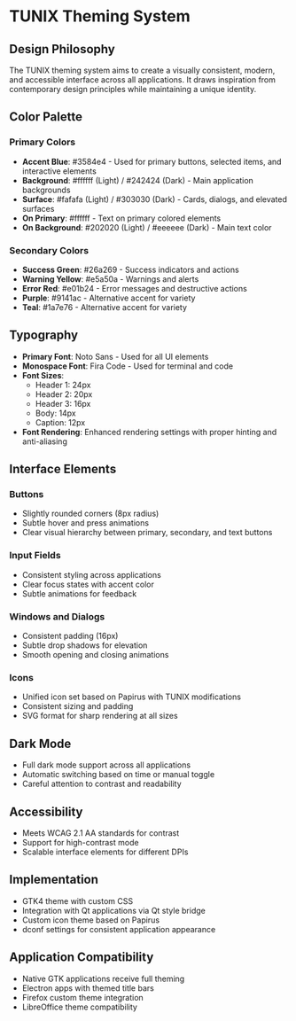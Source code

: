# TUNIX Theming System

## Design Philosophy
The TUNIX theming system aims to create a visually consistent, modern, and accessible interface across all applications. It draws inspiration from contemporary design principles while maintaining a unique identity.

## Color Palette
### Primary Colors
- **Accent Blue**: #3584e4 - Used for primary buttons, selected items, and interactive elements
- **Background**: #ffffff (Light) / #242424 (Dark) - Main application backgrounds
- **Surface**: #fafafa (Light) / #303030 (Dark) - Cards, dialogs, and elevated surfaces
- **On Primary**: #ffffff - Text on primary colored elements
- **On Background**: #202020 (Light) / #eeeeee (Dark) - Main text color

### Secondary Colors
- **Success Green**: #26a269 - Success indicators and actions
- **Warning Yellow**: #e5a50a - Warnings and alerts
- **Error Red**: #e01b24 - Error messages and destructive actions
- **Purple**: #9141ac - Alternative accent for variety
- **Teal**: #1a7e76 - Alternative accent for variety

## Typography
- **Primary Font**: Noto Sans - Used for all UI elements
- **Monospace Font**: Fira Code - Used for terminal and code
- **Font Sizes**:
  - Header 1: 24px
  - Header 2: 20px
  - Header 3: 16px
  - Body: 14px
  - Caption: 12px
- **Font Rendering**: Enhanced rendering settings with proper hinting and anti-aliasing

## Interface Elements
### Buttons
- Slightly rounded corners (8px radius)
- Subtle hover and press animations
- Clear visual hierarchy between primary, secondary, and text buttons

### Input Fields
- Consistent styling across applications
- Clear focus states with accent color
- Subtle animations for feedback

### Windows and Dialogs
- Consistent padding (16px)
- Subtle drop shadows for elevation
- Smooth opening and closing animations

### Icons
- Unified icon set based on Papirus with TUNIX modifications
- Consistent sizing and padding
- SVG format for sharp rendering at all sizes

## Dark Mode
- Full dark mode support across all applications
- Automatic switching based on time or manual toggle
- Careful attention to contrast and readability

## Accessibility
- Meets WCAG 2.1 AA standards for contrast
- Support for high-contrast mode
- Scalable interface elements for different DPIs

## Implementation
- GTK4 theme with custom CSS
- Integration with Qt applications via Qt style bridge
- Custom icon theme based on Papirus
- dconf settings for consistent application appearance

## Application Compatibility
- Native GTK applications receive full theming
- Electron apps with themed title bars
- Firefox custom theme integration
- LibreOffice theme compatibility